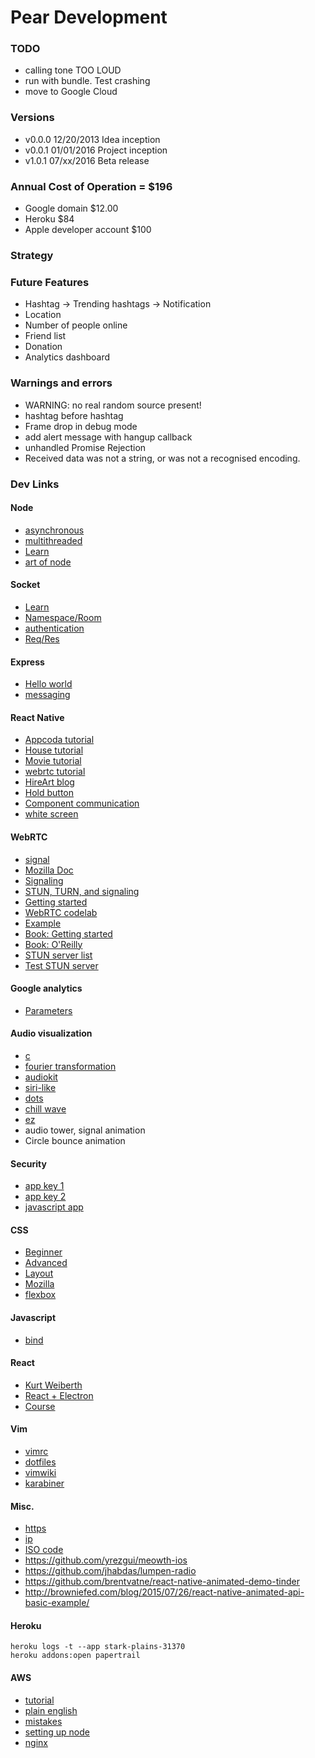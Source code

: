 # Pear Development

### TODO
- calling tone TOO LOUD
- run with bundle. Test crashing
- move to Google Cloud

### Versions
- v0.0.0 12/20/2013 Idea inception
- v0.0.1 01/01/2016 Project inception
- v1.0.1 07/xx/2016 Beta release

### Annual Cost of Operation = $196
- Google domain $12.00
- Heroku $84
- Apple developer account $100

### Strategy


### Future Features
- Hashtag -> Trending hashtags -> Notification
- Location
- Number of people online
- Friend list
- Donation
- Analytics dashboard

### Warnings and errors
- WARNING: no real random source present!
- hashtag before hashtag
- Frame drop in debug mode
- add alert message with hangup callback
- unhandled Promise Rejection
- Received data was not a string, or was not a recognised encoding.

### Dev Links
#### Node
- [asynchronous](https://www.quora.com/What-does-Node-js-mean-by-asynchronous-event-driven-framework)
- [multithreaded](http://softwareengineeringdaily.com/2015/08/02/how-does-node-js-work-asynchronously-without-multithreading/)
- [Learn](http://nodeschool.io/#workshoppers)
- [art of node](https://github.com/maxogden/art-of-node)

#### Socket
- [Learn](http://socket.io/get-started/chat/)
- [Namespace/Room](http://socket.io/docs/rooms-and-namespaces/#joining-and-leaving)
- [authentication](http://stackoverflow.com/questions/4743592/send-additional-data-on-socket-connection)
- [Req/Res](http://stackoverflow.com/questions/10058226/send-response-to-all-clients-except-sender-socket-io)

#### Express
- [Hello world](http://expressjs.com/en/starter/static-files.html)
- [messaging](http://blogs.msdn.com/b/cdndevs/archive/2014/09/19/a-chatroom-for-all-part-3-building-a-backend-with-node-mongo-and-socket-io.aspx)

#### React Native
- [Appcoda tutorial](http://www.appcoda.com/react-native-introduction/)
- [House tutorial](http://www.raywenderlich.com/99473/introducing-react-native-building-apps-javascript)
- [Movie tutorial](https://facebook.github.io/react-native/docs/tutorial.html#content)
- [webrtc tutorial](https://webrtchacks.com/reacting-to-react-native-for-native-webrtc-apps-alexey-aylarov/)
- [HireArt blog](http://code.hireart.com/2016/02/24/react-native-ios-app/)
- [Hold button](http://browniefed.com/blog/2015/08/22/react-native-press-and-hold-button-actions/)
- [Component communication](http://ctheu.com/2015/02/12/how-to-communicate-between-react-components/)
- [white screen](http://stackoverflow.com/questions/34027270/ios-launch-screen-in-react-native)

#### WebRTC
- [signal](https://github.com/andyet/signalmaster)
- [Mozilla Doc](https://developer.mozilla.org/en-US/docs/Web/Guide/API/WebRTC)
- [Signaling](https://www.webrtc-experiment.com/docs/WebRTC-Signaling-Concepts.html)
- [STUN, TURN, and signaling](http://www.html5rocks.com/en/tutorials/webrtc/infrastructure/)
- [Getting started](http://www.html5rocks.com/en/tutorials/webrtc/basics/)
- [WebRTC codelab](https://bitbucket.org/webrtc/codelab)
- [Example](https://shanetully.com/2014/09/a-dead-simple-webrtc-example/)
- [Book: Getting started](http://www.amazon.com/Getting-Started-WebRTC-Rob-Manson/dp/1782166300/)
- [Book: O'Reilly](http://shop.oreilly.com/product/0636920030911.do)
- [STUN server list](https://gist.github.com/yetithefoot/7592580)
- [Test STUN server](https://webrtc.github.io/samples/src/content/peerconnection/trickle-ice/)

#### Google analytics
- [Parameters](https://developers.google.com/analytics/devguides/collection/protocol/v1/parameters)

#### Audio visualization
- [c](http://stackoverflow.com/questions/819953/how-to-start-writing-a-music-visualizer-in-c)
- [fourier transformation](http://www.relisoft.com/science/physics/sound.html)
- [audiokit](http://audiokit.io)
- [siri-like](https://github.com/CaffeinaLab/SiriWaveJS)
- [dots](http://codepen.io/renatocarvalho/pen/VvMNjN)
- [chill wave](http://codepen.io/winkerVSbecks/pen/EVJGVj)
- [ez](https://github.com/syedhali/EZAudio)
- audio tower, signal animation
- Circle bounce animation

#### Security
- [app key 1](http://stackoverflow.com/questions/14778429/secure-keys-in-ios-app-scenario-is-it-safe)
- [app key 2](http://www.splinter.com.au/2014/09/16/storing-secret-keys/)
- [javascript app](http://billpatrianakos.me/blog/2013/09/12/securing-api-keys-in-a-client-side-javascript-app/)

#### CSS
- [Beginner](http://learn.shayhowe.com/html-css/building-your-first-web-page/)
- [Advanced](http://learn.shayhowe.com/advanced-html-css/performance-organization/)
- [Layout](http://learnlayout.com)
- [Mozilla](https://developer.mozilla.org/en-US/Learn/CSS)
- [flexbox](https://css-tricks.com/snippets/css/a-guide-to-flexbox/)

#### Javascript
- [bind](https://www.youtube.com/watch?v=tMhJ4dXbmCM)

#### React
- [Kurt Weiberth](https://www.youtube.com/watch?v=fZKaq623y38)
- [React + Electron](https://medium.com/@Agro/developing-desktop-applications-with-electron-and-react-40d117d97564#.nneodagkh)
- [Course](http://courses.reactjsprogram.com/courses/reactjsfundamentals)

#### Vim
- [vimrc](https://github.com/amix/vimrc)
- [dotfiles](https://dotfiles.github.io)
- [vimwiki](https://github.com/vimwiki/vimwiki)
- [karabiner](https://pqrs.org/osx/karabiner/)

#### Misc.
- [https](https://gethttpsforfree.com)
- [ip](http://ipinfo.io)
- [ISO code](https://gist.github.com/maephisto/9228207)
- https://github.com/yrezgui/meowth-ios
- https://github.com/jhabdas/lumpen-radio
- https://github.com/brentvatne/react-native-animated-demo-tinder
- http://browniefed.com/blog/2015/07/26/react-native-animated-api-basic-example/

#### Heroku
```
heroku logs -t --app stark-plains-31370
heroku addons:open papertrail
```

#### AWS
- [tutorial](http://iconof.com/blog/how-to-install-setup-node-js-on-amazon-aws-ec2-complete-guide/)
- [plain english](https://www.expeditedssl.com/aws-in-plain-english)
- [mistakes](https://cloudonaut.io/5-aws-mistakes-you-should-avoid/)
- [setting up node](https://www.digitalocean.com/community/tutorials/how-to-set-up-a-node-js-application-for-production-on-ubuntu-14-04)
- [nginx](https://www.nginx.com/resources/admin-guide/reverse-proxy/)

